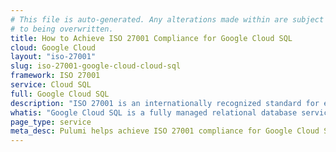```yaml
---
# This file is auto-generated. Any alterations made within are subject
# to being overwritten.
title: How to Achieve ISO 27001 Compliance for Google Cloud SQL
cloud: Google Cloud
layout: "iso-27001"
slug: iso-27001-google-cloud-cloud-sql
framework: ISO 27001
service: Cloud SQL
full: Google Cloud SQL
description: "ISO 27001 is an internationally recognized standard for establishing, implementing, maintaining, and continually improving an information security management system (ISMS). It helps organizations protect sensitive data by providing a risk-based approach, ensuring that security measures are proportionate to the risks faced. ISO 27001 is based around the following 3 pillars: confidentiality, integrity, and availability. By achieving ISO 27001 certification, organizations demonstrate their commitment to robust information security practices and regulatory compliance."
whatis: "Google Cloud SQL is a fully managed relational database service that offers MySQL, PostgreSQL, and SQL Server instances. It provides high performance, scalability, and availability without the need for infrastructure management. Cloud SQL automates backups, replication, patches, and updates while ensuring data encryption and network security. With features like automatic storage increases, point-in-time recovery, and seamless integration with other Google Cloud services, Cloud SQL enables developers to focus on application development rather than database administration."
page_type: service
meta_desc: Pulumi helps achieve ISO 27001 compliance for Google Cloud SQL by enforcing security, cost, and compliance requirements. Speak with an expert to get started.
---
```


